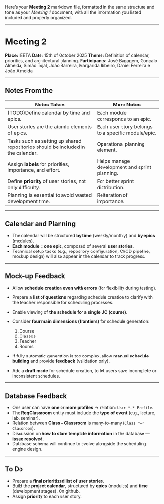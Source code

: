 Here’s your **Meeting 2** markdown file, formatted in the same structure and tone as your *Meeting 1* document, with all the information you listed included and properly organized.

---

# Meeting 2

**Place:** IEETA
**Date:** 15th of October 2025
**Theme:** Definition of calendar, priorities, and architectural planning.
**Participants:** José Bagagem, Gonçalo Almeida, Simão Tojal, João Barreira, Margarida Ribeiro, Daniel Ferreira e João Almeida 

---

## Notes From the

| Notes Taken                                                                      | More Notes                                         |
| -------------------------------------------------------------------------------- | -------------------------------------------------- |
| (TODO)Define calendar by time and epics.                                         | Each module corresponds to an epic.                |
| User stories are the atomic elements of epics.                                   | Each user story belongs to a specific module/epic. |
| Tasks such as setting up shared repositories should be included in the calendar. | Operational planning element.                      |
| Assign **labels** for priorities, importance, and effort.                        | Helps manage development and sprint planning.      |
| Define **priority** of user stories, not only difficulty.                        | For better sprint distribution.                    |
| Planning is essential to avoid wasted development time.                          | Reiteration of importance.                         |

---

## Calendar and Planning

* The calendar will be structured **by time** (weekly/monthly) and **by epics** (modules).
* **Each module = one epic**, composed of several **user stories**.
* Technical setup tasks (e.g., repository configuration, CI/CD pipeline, mockup design) will also appear in the calendar to track progress.

---

## Mock-up Feedback

* Allow **schedule creation even with errors** (for flexibility during testing).
* Prepare a **list of questions** regarding schedule creation to clarify with the teacher responsible for scheduling processes.
* Enable viewing of **the schedule for a single UC (course)**.
* Consider **four main dimensions (frontiers)** for schedule generation:

  1. Course
  2. Classes
  3. Teacher
  4. Rooms
* If fully automatic generation is too complex, allow **manual schedule building** and provide **feedback** (validation only).
* Add a **draft mode** for schedule creation, to let users save incomplete or inconsistent schedules.

---

## Database Feedback

* One user can have **one or more profiles** → relation: `User *–* Profile`.
* The **ReqClassroom** entity must include the **type of event** (e.g., lecture, lab, seminar).
* Relation between **Class *–* Classroom** is many-to-many (`Class *–* Classroom`).
* Discussion on **how to store template information** in the database — **issue resolved**.
* Database schema will continue to evolve alongside the scheduling engine design.

---

## To Do

* Prepare a **final prioritized list of user stories**.
* Build the **project calendar**, structured by **epics** (modules) and **time** (development stages). On github.
* Assign **priority** to each user story.


